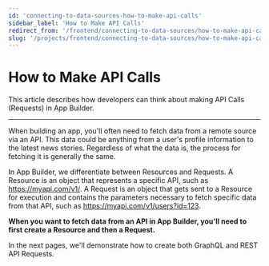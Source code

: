 ```yaml
---
id: 'connecting-to-data-sources-how-to-make-api-calls'
sidebar_label: 'How to Make API Calls'
redirect_from: '/frontend/connecting-to-data-sources/how-to-make-api-calls'
slug: '/projects/frontend/connecting-to-data-sources/how-to-make-api-calls'
---
```


# How to Make API Calls

This article describes how developers can think about making API Calls (Requests) in App Builder.

---

When building an app, you'll often need to fetch data from a remote source via an API. This data could be anything from a user's profile information to the latest news stories. Regardless of what the data is, the process for fetching it is generally the same.

In App Builder, we differentiate between Resources and Requests. A Resource is an object that represents a specific API, such as https://myapi.com/v1/. A Request is an object that gets sent to a Resource for execution and contains the parameters necessary to fetch specific data from that API, such as https://myapi.com/v1/users?id=123.

**When you want to fetch data from an API in App Builder, you'll need to first create a Resource and then a Request.**

In the next pages, we'll demonstrate how to create both GraphQL and REST API Requests.
